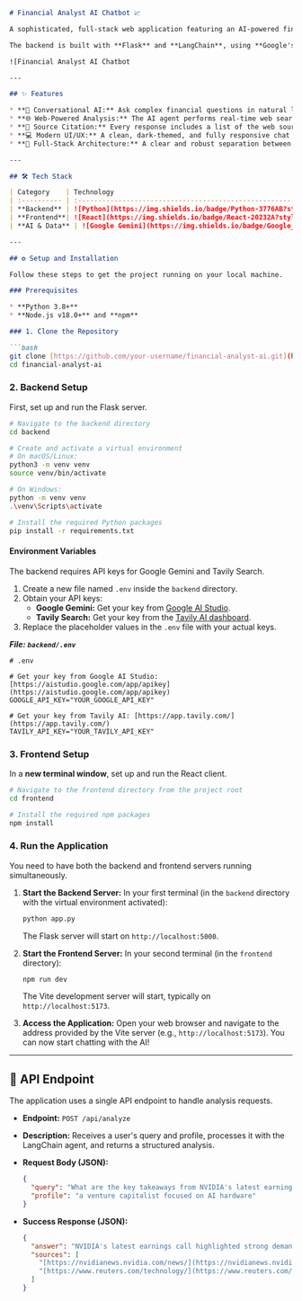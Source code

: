 ````markdown
# Financial Analyst AI Chatbot 📈

A sophisticated, full-stack web application featuring an AI-powered financial analyst. This tool leverages large language models and real-time web search to provide insightful, data-driven answers to your financial questions.

The backend is built with **Flask** and **LangChain**, using **Google's Gemini Pro** for reasoning and the **Tavily API** for up-to-date web searches. The frontend is a sleek, responsive chat interface built with **React** and **Vite**.

![Financial Analyst AI Chatbot

---

## ✨ Features

* **🤖 Conversational AI:** Ask complex financial questions in natural language.
* **🌐 Web-Powered Analysis:** The AI agent performs real-time web searches to gather the latest information, ensuring your analysis is current.
* **🔗 Source Citation:** Every response includes a list of the web sources used for the analysis, promoting transparency and allowing for verification.
* **💻 Modern UI/UX:** A clean, dark-themed, and fully responsive chat interface designed for a seamless user experience.
* **🚀 Full-Stack Architecture:** A clear and robust separation between the Python/Flask backend API and the React/Vite frontend.

---

## 🛠️ Tech Stack

| Category    | Technology                                                                                                                                                                                               |
| :---------- | :------------------------------------------------------------------------------------------------------------------------------------------------------------------------------------------------------- |
| **Backend** | ![Python](https://img.shields.io/badge/Python-3776AB?style=for-the-badge&logo=python&logoColor=white) ![Flask](https://img.shields.io/badge/Flask-000000?style=for-the-badge&logo=flask&logoColor=white) ![LangChain](https://img.shields.io/badge/LangChain-008664?style=for-the-badge)       |
| **Frontend**| ![React](https://img.shields.io/badge/React-20232A?style=for-the-badge&logo=react&logoColor=61DAFB) ![Vite](https://img.shields.io/badge/Vite-646CFF?style=for-the-badge&logo=vite&logoColor=white) ![CSS3](https://img.shields.io/badge/CSS3-1572B6?style=for-the-badge&logo=css3&logoColor=white) |
| **AI & Data** | ![Google Gemini](https://img.shields.io/badge/Google_Gemini-8E77F0?style=for-the-badge) ![Tavily AI](https://img.shields.io/badge/Tavily_AI-E0462E?style=for-the-badge)                                     |

---

## ⚙️ Setup and Installation

Follow these steps to get the project running on your local machine.

### Prerequisites

* **Python 3.8+**
* **Node.js v18.0+** and **npm**

### 1. Clone the Repository

```bash
git clone [https://github.com/your-username/financial-analyst-ai.git](https://github.com/your-username/financial-analyst-ai.git)
cd financial-analyst-ai
````

### 2\. Backend Setup

First, set up and run the Flask server.

```bash
# Navigate to the backend directory
cd backend

# Create and activate a virtual environment
# On macOS/Linux:
python3 -m venv venv
source venv/bin/activate

# On Windows:
python -m venv venv
.\venv\Scripts\activate

# Install the required Python packages
pip install -r requirements.txt
```

#### Environment Variables

The backend requires API keys for Google Gemini and Tavily Search.

1.  Create a new file named `.env` inside the `backend` directory.
2.  Obtain your API keys:
      * **Google Gemini:** Get your key from [Google AI Studio](https://aistudio.google.com/app/apikey).
      * **Tavily Search:** Get your key from the [Tavily AI dashboard](https://app.tavily.com/).
3.  Replace the placeholder values in the `.env` file with your actual keys.

***File: `backend/.env`***

```
# .env

# Get your key from Google AI Studio: [https://aistudio.google.com/app/apikey](https://aistudio.google.com/app/apikey)
GOOGLE_API_KEY="YOUR_GOOGLE_API_KEY"

# Get your key from Tavily AI: [https://app.tavily.com/](https://app.tavily.com/)
TAVILY_API_KEY="YOUR_TAVILY_API_KEY"
```

### 3\. Frontend Setup

In a **new terminal window**, set up and run the React client.

```bash
# Navigate to the frontend directory from the project root
cd frontend

# Install the required npm packages
npm install
```

### 4\. Run the Application

You need to have both the backend and frontend servers running simultaneously.

1.  **Start the Backend Server:**
    In your first terminal (in the `backend` directory with the virtual environment activated):

    ```bash
    python app.py
    ```

    The Flask server will start on `http://localhost:5000`.

2.  **Start the Frontend Server:**
    In your second terminal (in the `frontend` directory):

    ```bash
    npm run dev
    ```

    The Vite development server will start, typically on `http://localhost:5173`.

3.  **Access the Application:**
    Open your web browser and navigate to the address provided by the Vite server (e.g., `http://localhost:5173`). You can now start chatting with the AI\!

-----

## 📝 API Endpoint

The application uses a single API endpoint to handle analysis requests.

  * **Endpoint:** `POST /api/analyze`

  * **Description:** Receives a user's query and profile, processes it with the LangChain agent, and returns a structured analysis.

  * **Request Body (JSON):**

    ```json
    {
      "query": "What are the key takeaways from NVIDIA's latest earnings call?",
      "profile": "a venture capitalist focused on AI hardware"
    }
    ```

  * **Success Response (JSON):**

    ```json
    {
      "answer": "NVIDIA's latest earnings call highlighted strong demand for its data center GPUs... [full analysis here]",
      "sources": [
        "[https://nvidianews.nvidia.com/news/](https://nvidianews.nvidia.com/news/)...",
        "[https://www.reuters.com/technology/](https://www.reuters.com/technology/)..."
      ]
    }
    ```

<!-- end list -->

```
```
